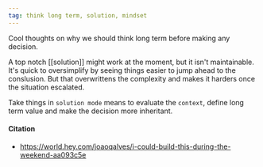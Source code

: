 ```yaml
---
tag: think long term, solution, mindset
---
```


Cool thoughts on why we should think long term before making any decision. 

A top notch [[solution]] might work at the moment, but it isn't maintainable. It's quick to oversimplify by seeing things easier to jump ahead to the conslusion. But that overwrittens the complexity and makes it harders once the situation escalated. 

Take things in `solution mode` means to evaluate the `context`, define long term value and make the decision more inheritant. 

#### Citation
- https://world.hey.com/joaoqalves/i-could-build-this-during-the-weekend-aa093c5e